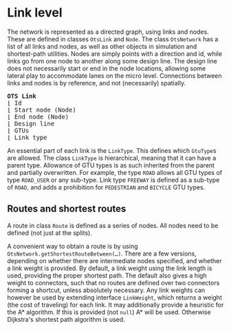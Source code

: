 # Link level

The network is represented as a directed graph, using links and nodes. These are defined in classes `OtsLink` and `Node`. The class `OtsNetwork` has a list of all links and nodes, as well as other objects in simulation and shortest-path utilities. Nodes are simply points with a direction and id, while links go from one node to another along some design line. The design line does not necessarily start or end in the node locations, allowing some lateral play to accommodate lanes on the micro level. Connections between links and nodes is by reference, and not (necessarily) spatially.

<pre>
<b>OTS Link</b>
&lfloor; Id
&lfloor; Start node (Node)
&lfloor; End node (Node)
&lfloor; Design line
&lfloor; GTUs
&lfloor; Link type
</pre>
 
An essential part of each link is the `LinkType`. This defines which `GtuType`s are allowed. The class `LinkType` is hierarchical, meaning that it can have a parent type. Allowance of GTU types is as such inherited from the parent and partially overwritten. For example, the type `ROAD` allows all GTU types of type `ROAD_USER` or any sub-type. Link type `FREEWAY` is defined as a sub-type of `ROAD`, and adds a prohibition for `PEDESTRIAN` and `BICYCLE` GTU types.


## Routes and shortest routes

A route in class `Route` is defined as a series of nodes. All nodes need to be defined (not just at the splits).

A convenient way to obtain a route is by using `OtsNetwork.getShortestRouteBetween(…)`. There are a few versions, depending on whether there are intermediate nodes specified, and whether a link weight is provided. By default, a link weight using the link length is used, providing the proper shortest path. The default also gives a high weight to connectors, such that no routes are defined over two connectors forming a shortcut, unless absolutely necessary. Any link weights can however be used by extending interface `LinkWeight`, which returns a weight (the cost of traveling) for each link. It may additionally provide a heuristic for the A\* algorithm. If this is provided (not `null`) A\* will be used. Otherwise Dijkstra's shortest path algorithm is used.
